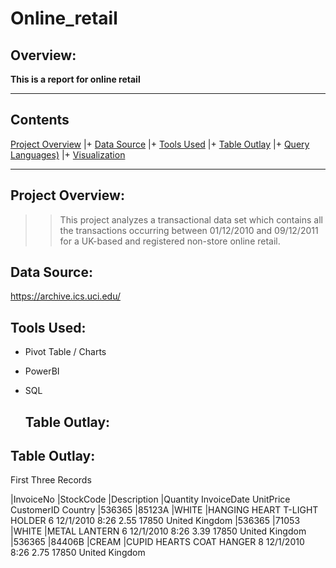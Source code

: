 # Online_retail

## Overview:
 **This is a report for online retail**

 ---
 
## Contents
 [Project Overview](#Project-Overview) |+ [Data Source](#Data-Source) |+  [Tools Used](#Tools-Used) |+  [Table Outlay](#Table-Outlay) |+  [Query Languages)](#Query-Languages) |+  [Visualization](#Visualization)

---

## Project Overview:
> > This project analyzes a transactional data set which contains all the transactions occurring between 01/12/2010 and 09/12/2011 for a UK-based and registered non-store online retail.

## Data Source:
https://archive.ics.uci.edu/

 ## Tools Used:
+	Pivot Table / Charts
+	PowerBI
+ SQL

  ## Table Outlay:

## Table Outlay:
First Three Records

|InvoiceNo	|StockCode	|Description	|Quantity	InvoiceDate	UnitPrice	CustomerID	Country
|536365	|85123A	|WHITE |HANGING HEART T-LIGHT HOLDER	6	12/1/2010 8:26	2.55	17850	United Kingdom
|536365	|71053	|WHITE |METAL LANTERN	6	12/1/2010 8:26	3.39	17850	United Kingdom
|536365	|84406B	|CREAM |CUPID HEARTS COAT HANGER	8	12/1/2010 8:26	2.75	17850	United Kingdom

